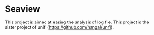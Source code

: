 Seaview
=======

This project is aimed at easing the analysis of log file. This project is the sister project of unifi (https://github.com/hangal/unifi).